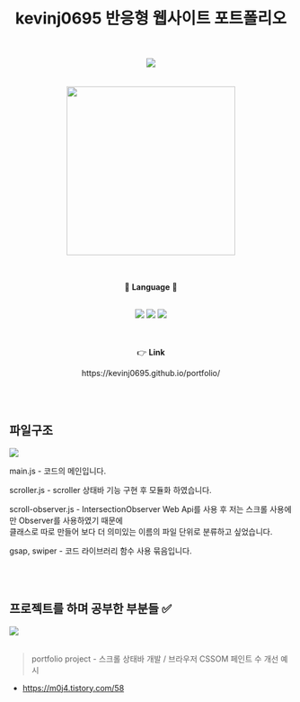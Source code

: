 <h1 align="center">kevinj0695 반응형 웹사이트 포트폴리오</h1> <br><br>

<div align="center">
  <img src="https://capsule-render.vercel.app/api?type=soft&color=auto&height=200&section=header&text=Kevinj0695%20Portfolio&fontSize=70&animation=twinkling" />
</div>
<br><br>
<div align="center">
  <img src="https://user-images.githubusercontent.com/78401891/230752888-18c68b3f-87ed-44d2-87c6-221081191591.gif"
       width="300px">
</div>
<br><br>
<p align="center">📖 <b>Language</b> 📖</p> <br>
<div align="center">
  <img src="https://img.shields.io/badge/HTML-orange?style=for-the-badge&logo=html5&logoColor=white">
  <img src="https://img.shields.io/badge/CSS-blue?style=for-the-badge&logo=css3&logoColor=white">
  <img src="https://img.shields.io/badge/Javascript-yellow?style=for-the-badge&logo=javascript&logoColor=white">
</div>
<br><br>
<p align="center">👉 <b>Link</b></p>
<p align="center">https://kevinj0695.github.io/portfolio/</p> <br><br>

<h2>파일구조</h2>
<img src="https://user-images.githubusercontent.com/78401891/230753181-e82a3e9e-b539-427f-81d7-c3c5fc376703.png">
<p>main.js - 코드의 메인입니다.</p>
<p>scroller.js - scroller 상태바 기능 구현 후 모듈화 하였습니다.</p>
<p>scroll-observer.js - IntersectionObserver Web Api를 사용 후 저는 스크롤 사용에만 Observer를 사용하였기 때문에<br>
클래스로 따로 만들어 보다 더 의미있는 이름의 파일 단위로 분류하고 싶었습니다.</p>
<p>gsap, swiper - 코드 라이브러리 함수 사용 묶음입니다.</p> <br><br>

<h2>프로젝트를 하며 공부한 부분들 ✅</h2>

<div>
  <img src="https://blog.kakaocdn.net/dn/vlIAH/btr7s4Cl9Db/rj3KXEoP1tdO6ZgudCkaW1/img.gif">
</div> <br>

> portfolio project - 스크롤 상태바 개발 / 브라우저 CSSOM 페인트 수 개선 예시 <br>
- https://m0j4.tistory.com/58

